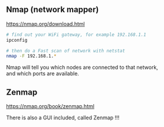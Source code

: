 
## Nmap (network mapper)

https://nmap.org/download.html


```sh
# find out your WiFi gateway, for example 192.168.1.1
ipconfig

# then do a Fast scan of network with netstat
nmap -F 192.168.1.*
```

Nmap will tell you which nodes are connected to that network,  
and which ports are available.


## Zenmap

https://nmap.org/book/zenmap.html

There is also a GUI included, called Zenmap !!!






